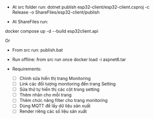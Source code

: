 - At src folder run:
  dotnet publish esp32-client/esp32-client.csproj -c Release -o ShareFiles/esp32-client/publish

- At ShareFiles run:

docker compose up -d --build esp32client.api

Or

- From src run:
  publish.bat

- Run offline: from src run once
  docker load -i aspnet6.tar

- Requirements:
  - [ ] Chỉnh sửa hiển thị trang Monitoring
  - [ ] Link các đối tượng monitoring đến trang Setting
  - [ ] Sửa thứ tự hiển thị các cột trong setting
  - [ ] Thêm nhãn cho mỗi trang
  - [ ] Thêm chức năng filter cho trang monitoring
  - [ ] Dùng MQTT để lấy dữ liệu sản xuất
  - [ ] Render riêng các số liệu sản xuất
